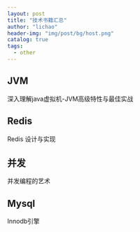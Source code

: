 ```yaml
---
layout: post
title: "技术书籍汇总"
author: "lichao"
header-img: "img/post/bg/host.png"
catalog: true
tags:
  - other
---
```


## JVM
深入理解java虚拟机-JVM高级特性与最佳实战

## Redis
Redis 设计与实现

## 并发
并发编程的艺术

## Mysql
Innodb引擎
